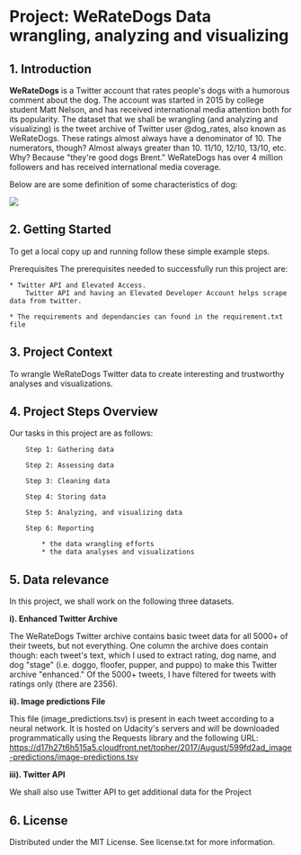 # Project: WeRateDogs Data wrangling, analyzing and visualizing

## 1. Introduction

**WeRateDogs** is a Twitter account that rates people's dogs with a humorous comment about the dog. The account was started in 2015 by college student Matt Nelson, and has received international media attention both for its popularity. The dataset that we shall be wrangling (and analyzing and visualizing) is the tweet archive of Twitter user @dog_rates, also known as WeRateDogs. These ratings almost always have a denominator of 10. The numerators, though? Almost always greater than 10. 11/10, 12/10, 13/10, etc. Why? Because "they're good dogs Brent." WeRateDogs has over 4 million followers and has received international media coverage.

Below are are some definition of some characteristics of dog:

<image src = dogtionary-combined.png>

## 2. Getting Started
To get a local copy up and running follow these simple example steps.

Prerequisites
The prerequisites needed to successfully run this project are:

    * Twitter API and Elevated Access.
        Twitter API and having an Elevated Developer Account helps scrape data from twitter. 
        
    * The requirements and dependancies can found in the requirement.txt file    

## 3. Project Context

To wrangle WeRateDogs Twitter data to create interesting and trustworthy analyses and visualizations.

## 4. Project Steps Overview
Our tasks in this project are as follows:

        Step 1: Gathering data

        Step 2: Assessing data

        Step 3: Cleaning data

        Step 4: Storing data

        Step 5: Analyzing, and visualizing data

        Step 6: Reporting

            * the data wrangling efforts
            * the data analyses and visualizations
            
 ## 5. Data relevance

In this project, we shall work on the following three datasets.

**i). Enhanced Twitter Archive**

The WeRateDogs Twitter archive contains basic tweet data for all 5000+ of their tweets, but not everything. One column the archive does contain though: each tweet's text, which I used to extract rating, dog name, and dog "stage" (i.e. doggo, floofer, pupper, and puppo) to make this Twitter archive "enhanced." Of the 5000+ tweets, I have filtered for tweets with ratings only (there are 2356).

**ii). Image predictions File**

This file (image_predictions.tsv) is present in each tweet according to a neural network. It is hosted on Udacity's servers and will be downloaded programmatically using the Requests library and the following URL: https://d17h27t6h515a5.cloudfront.net/topher/2017/August/599fd2ad_image-predictions/image-predictions.tsv

**iii). Twitter API**

We shall also use Twitter API to get additional data for the Project

## 6. License

Distributed under the MIT License. See license.txt for more information.
